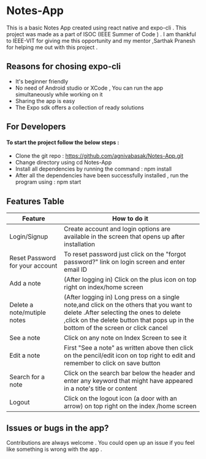 # Notes-App
 This is a basic Notes App created using react native and expo-cli . This project was made as a part of ISOC (IEEE Summer of Code ) . I am thankful to IEEE-VIT for giving me this opportunity and my mentor ,Sarthak Pranesh for helping me out with this project .
## Reasons for chosing expo-cli
- It's beginner friendly
- No need of Android studio or XCode , You can run the app simultaneously while working on it 
- Sharing the app is easy
- The Expo sdk offers a collection of ready solutions 
## For Developers
#### To start the project follow the below steps : 
- Clone the git repo : https://github.com/agnivabasak/Notes-App.git
- Change directory using cd Notes-App
- Install all dependencies by running the command : npm install
- After all the dependencies have been successfully installed , run the program using : npm start
## Features Table
Feature | How to do it
------------ | -------------
Login/Signup | Create account and login options are available in the screen that opens up after installation
Reset Password for your account | To reset password just click on the "forgot password?" link on login screen and enter email ID
Add a note | (After logging in) Click on the plus icon on top right on index/home screen
Delete a note/mutiple notes | (After logging in) Long press on a single note,and click on the others that you want to delete .After selecting the ones to delete ,click on the delete button that pops up in the bottom of the screen or click cancel
See a note | Click on any note on Index Screen to see it
Edit a note | First "See a note" as written above then click on the pencil/edit icon on top right to edit and remember to click on save button
Search for a note | Click on the search bar below the header and enter any keyword that might have appeared in a note's title or content
Logout | Click on the logout icon (a door with an arrow) on top right on the index /home screen
## Issues or bugs in the app?
Contributions are always welcome . You could open up an issue if you feel like something is wrong with the app .

